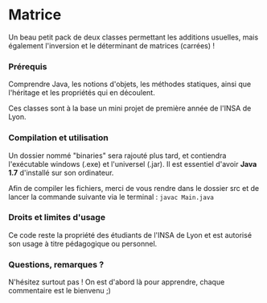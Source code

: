 # Matrice
Un beau petit pack de deux classes permettant les additions usuelles, mais également l'inversion et le déterminant de matrices (carrées) !

### Prérequis
Comprendre Java, les notions d'objets, les méthodes statiques, ainsi que l'héritage et les propriétés qui en découlent.

Ces classes sont à la base un mini projet de première année de l'INSA de Lyon.

### Compilation et utilisation
Un dossier nommé "binaries" sera rajouté plus tard, et contiendra l'exécutable windows (.exe) et l'universel (.jar). Il est essentiel d'avoir **Java 1.7** d'installé sur son ordinateur.

Afin de compiler les fichiers, merci de vous rendre dans le dossier src et de lancer la commande suivante via le terminal : `javac Main.java`

### Droits et limites d'usage
Ce code reste la propriété des étudiants de l'INSA de Lyon et est autorisé son usage à titre pédagogique ou personnel.

### Questions, remarques ?
N'hésitez surtout pas ! On est d'abord là pour apprendre, chaque commentaire est le bienvenu ;)
